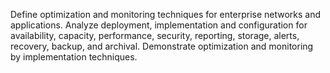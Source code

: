 Define optimization and monitoring techniques for enterprise networks and applications. Analyze deployment, implementation and configuration for availability, capacity, performance, security, reporting, storage, alerts, recovery, backup, and archival. Demonstrate optimization and monitoring by implementation techniques.